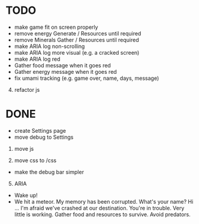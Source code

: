 # TODO

- make game fit on screen properly
- remove energy Generate / Resources until required
- remove Minerals Gather / Resources until required
- make ARIA log non-scrolling
- make ARIA log more visual (e.g. a cracked screen)
- make ARIA log red
- Gather food message when it goes red
- Gather energy message when it goes red
- fix umami tracking (e.g. game over, name, days, message)

4. refactor js

# DONE
- create Settings page 
- move debug to Settings 

1. move js

2. move css to /css
- make the debug bar simpler

5. ARIA
- Wake up!
- We hit a meteor. 
My memory has been corrupted.
What's your name?
Hi ...
I'm afraid we've crashed at our destination.
You're in trouble. Very little is working.
Gather food and resources to survive.
Avoid predators.